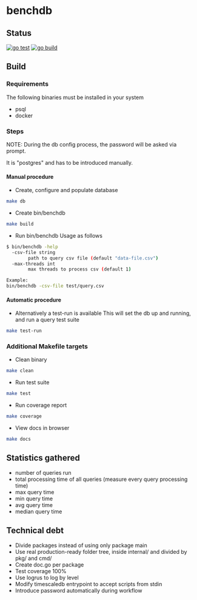 # benchdb

## Status

[![go test](https://github.com/fbac/benchdb/actions/workflows/gotest.yml/badge.svg)](https://github.com/fbac/benchdb/actions/workflows/gotest.yml)
[![go build](https://github.com/fbac/benchdb/actions/workflows/gobuild.yml/badge.svg)](https://github.com/fbac/benchdb/actions/workflows/gobuild.yml)

## Build

### Requirements

The following binaries must be installed in your system

- psql
- docker

### Steps

NOTE: During the db config process, the password will be asked via prompt.

It is "postgres" and has to be introduced manually.

#### Manual procedure

- Create, configure and populate database

```bash
make db
```

- Create bin/benchdb

```bash
make build
```

- Run bin/benchdb
  Usage as follows

```bash
$ bin/benchdb -help
  -csv-file string
        path to query csv file (default "data-file.csv")
  -max-threads int
        max threads to process csv (default 1)

Example:
bin/benchdb -csv-file test/query.csv
```

#### Automatic procedure

- Alternatively a test-run is available
  This will set the db up and running, and run a query test suite

```bash
make test-run
```

### Additional Makefile targets

- Clean binary

```bash
make clean
```

- Run test suite

```bash
make test
```

- Run coverage report

```bash
make coverage
```

- View docs in browser

```bash
make docs
```

## Statistics gathered

- number of queries run
- total processing time of all queries (measure every query processing time)
- max query time
- min query time
- avg query time
- median query time

## Technical debt

- Divide packages instead of using only package main
- Use real production-ready folder tree, inside internal/ and divided by pkg/ and cmd/
- Create doc.go per package
- Test coverage 100%
- Use logrus to log by level
- Modify timescaledb entrypoint to accept scripts from stdin
- Introduce password automatically during workflow
